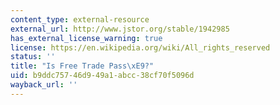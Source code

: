 ```yaml
---
content_type: external-resource
external_url: http://www.jstor.org/stable/1942985
has_external_license_warning: true
license: https://en.wikipedia.org/wiki/All_rights_reserved
status: ''
title: "Is Free Trade Pass\xE9?"
uid: b9ddc757-46d9-49a1-abcc-38cf70f5096d
wayback_url: ''
---
```

